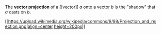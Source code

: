 The **vector projection** of a [[vector]] $a$ onto a vector $b$ is the "shadow" that $a$ casts on $b$.

[[https://upload.wikimedia.org/wikipedia/commons/9/98/Projection_and_rejection.png|align=center,height=200px]]